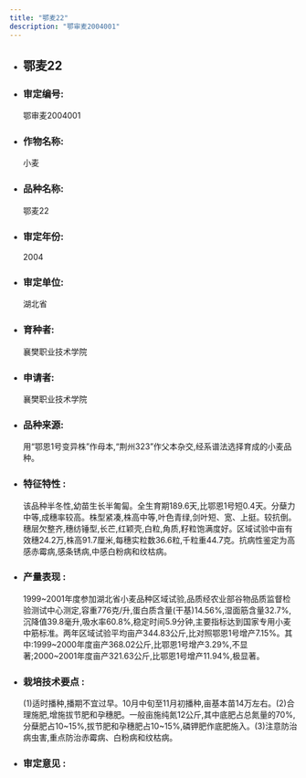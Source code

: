 ```yaml
---
title: "鄂麦22"
description: "鄂审麦2004001"
---
```

* ## 鄂麦22
* ###  审定编号:  
   鄂审麦2004001

*  ### 作物名称:  
   小麦

*   ###  品种名称: 
    鄂麦22

*   ### 审定年份: 
    2004

*   ### 审定单位:  
    湖北省

*   ### 育种者:  
    襄樊职业技术学院

*   ### 申请者:  
    襄樊职业技术学院

*   ### 品种来源:  
    用“鄂恩1号变异株”作母本,“荆州323”作父本杂交,经系谱法选择育成的小麦品种。

*   ### 特征特性 : 
    该品种半冬性,幼苗生长半匍匐。全生育期189.6天,比鄂恩1号短0.4天。分蘖力中等,成穗率较高。株型紧凑,株高中等,叶色青绿,剑叶短、宽、上挺。较抗倒。穗层欠整齐,穗纺锤型,长芒,红颖壳,白粒,角质,籽粒饱满度好。区域试验中亩有效穗24.2万,株高91.7厘米,每穗实粒数36.6粒,千粒重44.7克。抗病性鉴定为高感赤霉病,感条锈病,中感白粉病和纹枯病。

*   ### 产量表现 : 
    1999~2001年度参加湖北省小麦品种区域试验,品质经农业部谷物品质监督检验测试中心测定,容重776克/升,蛋白质含量(干基)14.56%,湿面筋含量32.7%,沉降值39.8毫升,吸水率60.8%,稳定时间5.9分钟,主要指标达到国家专用小麦中筋标准。两年区域试验平均亩产344.83公斤,比对照鄂恩1号增产7.15%。其中:1999~2000年度亩产368.02公斤,比鄂恩1号增产3.29%,不显著;2000~2001年度亩产321.63公斤,比鄂恩1号增产11.94%,极显著。

*   ### 栽培技术要点 : 
    (1)适时播种,播期不宜过早。10月中旬至11月初播种,亩基本苗14万左右。(2)合理施肥,增施拔节肥和孕穗肥。一般亩施纯氮12公斤,其中底肥占总氮量的70%,分蘖肥占10~15%,拔节肥和孕穗肥占10~15%,磷钾肥作底肥施入。(3)注意防治病虫害,重点防治赤霉病、白粉病和纹枯病。

*   ### 审定意见 : 
    
